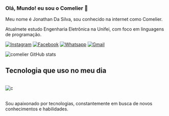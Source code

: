 ### Olá, Mundo! eu sou o Comelier 👋
Meu nome é Jonathan Da Silva, sou conhecido na internet como Comelier.

Atualmete estudo Engenharia Eletrônica na Unifei, com foco em linguagens de programação.

[![Instagram](https://img.shields.io/badge/Instagram-E4405F?style=for-the-badge&logo=instagram&logoColor=white)](http://instagram.com/comelier_/)
[![Facebook](https://img.shields.io/badge/Facebook-1877F2?style=for-the-badge&logo=facebook&logoColor=white)](https://m.facebook.com/profile.php/?id=100009298573090)
[![Whatsapp](https://img.shields.io/badge/WhatsApp-25D366?style=for-the-badge&logo=whatsapp&logoColor=white)](https://api.whatsapp.com/send/?phone=%2B5535988210577&text&type=phone_number&app_absent=0)
[![Gmail](https://img.shields.io/badge/Gmail-D14836?style=for-the-badge&logo=gmail&logoColor=white)](https://mail.google.com/mail/u/1/#inbox)

![comelier GitHub stats](https://github-readme-stats.vercel.app/api?username=comelier&show_icons=true&theme=radical)

## Tecnologia que uso no meu dia

<div stily="display: inline_block"><br/>
  <img align="center" alt="c" src="https://img.shields.io/badge/C-00599C?style=for-the-badge&logo=c&logoColor=white" />
</div><br/>

Sou apaixonado por tecnologias, constantemente em busca de novos conhecimentos e habilidades.
